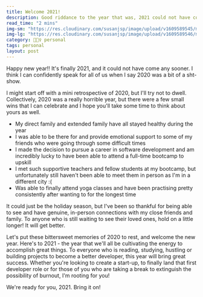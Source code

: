 ```yaml
---
title: Welcome 2021!
description: Good riddance to the year that was, 2021 could not have come quicker.
read_time: "2 mins"
img-sm: "https://res.cloudinary.com/susanjsp/image/upload/v1609589545/my-blog/2021-sm_tprhpr.png"
img-lg: "https://res.cloudinary.com/susanjsp/image/upload/v1609589546/my-blog/2021-lg_c6sj3q.png"
category: 💁🏻‍♀️ personal
tags: personal
layout: post
---
```


Happy new year!! It's finally 2021, and it could not have come any sooner. I think I can confidently speak for all of us when I say 2020 was a bit of a sht-show. <!--break-->

I might start off with a mini retrospective of 2020, but I'll try not to dwell. Collectively, 2020 was a really horrible year, but there were a few small wins that I can celebrate and I hope you'll take some time to think about yours as well.

- My direct family and extended family have all stayed healthy during the year
- I was able to be there for and provide emotional support to some of my friends who were going through some difficult times
- I made the decision to pursue a career in software development and am incredibly lucky to have been able to attend a full-time bootcamp to upskill
- I met such supportive teachers and fellow students at my bootcamp, but unfortunately still haven't been able to meet them in person as I'm in a different city :(
- Was able to finally attend yoga classes and have been practising pretty consistently after wanting to for the longest time


It could just be the holiday season, but I've been so thankful for being able to see and have genuine, in-person connections with my close friends and family. To anyone who is still waiting to see their loved ones, hold on a little longer! It will get better.

Let's put these bittersweet memories of 2020 to rest, and welcome the new year. Here's to 2021 - the year that we'll all be cultivating the energy to accomplish great things. To everyone who is reading, studying, hustling or building projects to become a better developer, this year will bring great success. Whether you're looking to create a start-up, to finally land that first developer role or for those of you who are taking a break to extinguish the possibility of burnout, I'm rooting for you!

We're ready for you, 2021. Bring it on!


